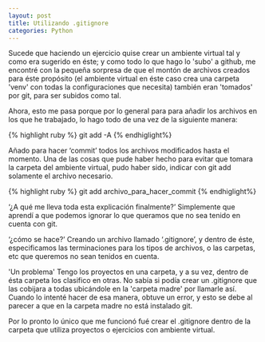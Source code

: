 ```yaml
---
layout: post
title: Utilizando .gitignore
categories: Python
---
```


Sucede que haciendo un ejercicio quise crear un ambiente virtual tal y como era sugerido en éste; y como todo lo que hago lo 'subo' a github, me encontré con la pequeña sorpresa de que el montón de archivos creados para éste propósito (el ambiente virtual en éste caso crea una carpeta 'venv' con todas la configuraciones que necesita) también eran 'tomados' por git, para ser subidos como tal. 

Ahora, esto me pasa porque por lo general para para añadir los archivos en los que he trabajado, lo hago todo de una vez de la siguiente manera: 

{% highlight ruby %}
git add -A
{% endhiglight%}

Añado para hacer ‘commit’ todos los archivos modificados hasta el momento. Una de las cosas que pude haber hecho para evitar que tomara la carpeta del ambiente virtual, pudo haber sido, indicar con git add solamente el archivo necesario.

{% highlight ruby %}
git add archivo_para_hacer_commit
{% endhiglight%}

‘¿A qué me lleva toda esta explicación finalmente?’
 Simplemente que aprendí a que podemos ignorar lo que queramos que no sea tenido en cuenta con git. 

 ‘¿cómo se hace?’
 Creando un archivo llamado ‘.gitignore’, y dentro de éste, especificamos las terminaciones para los tipos de archivos, o las carpetas, etc que queremos no sean tenidos en cuenta.

'Un problema'
Tengo los proyectos en una carpeta, y a su vez, dentro de ésta carpeta los clasifico en otras. No sabía si podía crear un .gitignore que las cobijara a todas ubicándole en la 'carpeta madre' por llamarle así.  Cuando lo intenté hacer de esa manera, obtuve un error, y esto se debe al parecer a que en la carpeta madre no está instalado git.

Por lo pronto lo único que me funcionó fué crear el .gitignore dentro de la carpeta que utiliza proyectos o ejercicios con ambiente virtual.